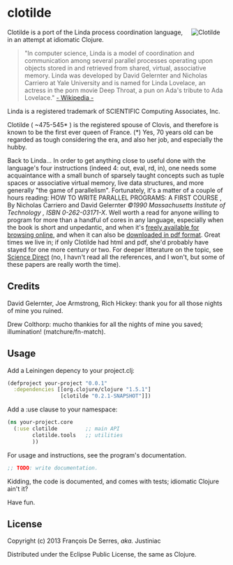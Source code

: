 # clotilde

<img src="https://github.com/justiniac/clotilde/blob/master/resources/clotilde.jpg?raw=true"
 alt="Clotilde" title="Clotilde, first queen of France" align="right" hspace="16"/>
<!---
TODO: idiomatic md link ?
--->

Clotilde is a port of the Linda process coordination language, in an attempt at idiomatic Clojure.
>"In computer science, Linda is a model of coordination and communication among several 
>parallel processes operating upon objects stored in and retrieved from shared, virtual, 
>associative memory. Linda was developed by David Gelernter and Nicholas Carriero at 
>Yale University and is named for Linda Lovelace, an actress in the porn movie Deep Throat, 
>a pun on Ada's tribute to Ada Lovelace."
>    <a href="http://en.wikipedia.org/wiki/Linda_(coordination_language)">- Wikipedia -</a>

Linda is a registered trademark of SCIENTIFIC Computing Associates, Inc.

Clotilde ( ~475-545* ) is the registered spouse of Clovis, and therefore is known to be the first ever queen of France. 
(*) Yes, 70 years old can be regarded as tough considering the era, and also her job, and especially the hubby. 
<!---
TODO: proper credit WP
--->

Back to Linda... In order to get anything close to useful done with the language's four instructions 
(indeed 4: out, eval, rd, in), one needs some acquaintance 
with a small bunch of sparsely taught concepts such as tuple spaces or associative virtual memory, 
live data structures, and more generally "the game of parallelism". Fortunately, it's a matter of a couple of hours reading:
HOW TO WRITE PARALLEL PROGRAMS: A FIRST COURSE
, By Nicholas Carriero and David Gelernter
_©1990 Massachusetts Institute of Technology
, ISBN 0-262-03171-X_.
Well worth a read for anyone willing to program for more than a handful of cores in any language,
especially when the book is short and unpedantic, and when it's
[freely available for browsing online](http://www.lindaspaces.com/book/), 
and when it can also be [downloaded in pdf format](http://www.lindaspaces.com/book/book.pdf). 
Great times we live in; if only Clotilde had html and pdf, she'd probably have stayed for one more century or two.
For deeper litterature on the topic, see [Science Direct](http://www.sciencedirect.com/science/article/pii/S0890540199928237)
(no, I havn't read all the references, and I won't, but some of these papers are really worth the time).

## Credits

David Gelernter, Joe Armstrong, Rich Hickey: thank you for all those nights of mine you ruined.

Drew Colthorp: mucho thankies for all the nights of mine you saved; illumination! (matchure/fn-match).

## Usage

Add a Leiningen depency to your project.clj:
```clojure
(defproject your-project "0.0.1"
  :dependencies [[org.clojure/clojure "1.5.1"]
                 [clotilde "0.2.1-SNAPSHOT"]])
````

Add a :use clause to your namespace:

```clojure
(ns your-project.core
  (:use clotilde         ;; main API
        clotilde.tools   ;; utilities
        ))
````

For usage and instructions, see the program's documentation.

```clojure
;; TODO: write documentation.
````

Kidding, the code is documented, and comes with tests; idiomatic Clojure ain't it?

Have fun.

## License

Copyright (c) 2013 François De Serres, _aka._ Justiniac 

Distributed under the Eclipse Public License, the same as Clojure.
